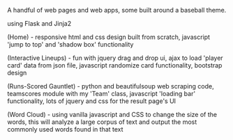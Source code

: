 A handful of web pages and web apps, some built around a baseball theme.
   
   using Flask and Jinja2
   
(Home) - responsive html and css design built from scratch, javascript 'jump to top' and 'shadow box' functionality

(Interactive Lineups) - fun with jquery drag and drop ui, ajax to load 'player card' data from json file, javascript randomize card functionality, bootstrap design

(Runs-Scored Gauntlet) - python and beautifulsoup web scraping code, teamscores module with my 'Team' class, javascript 'loading bar' functionality, lots of jquery and css for the result page's UI

(Word Cloud) - using vanilla javascript and CSS to change the size of the words, this will analyze a large corpus of text and output the most commonly used words found in that text 
